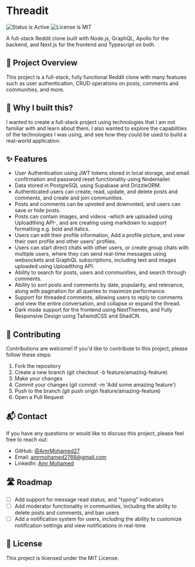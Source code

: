 # Threadit

![Status is Active](https://img.shields.io/badge/status-active-brightgreen) ![License is MIT](https://img.shields.io/badge/license-MIT-blue)

A full-stack Reddit clone built with Node.js, GraphQL, Apollo for the backend, and Next.js for the frontend and Typescript on both.

## 🚀 Project Overview

This project is a full-stack, fully functional Reddit clone with many features such as user authentication, CRUD operations on posts, comments and communities, and more.

## 📝 Why I built this?

I wanted to create a full-stack project using technologies that I am not familiar with and learn about them. I also wanted to explore the capabilities of the technologies I was using, and see how they could be used to build a real-world application.

## ✨ Features

- User Authentication using JWT tokens stored in local storage, and email confirmation and password reset functionality using Nodemailer.
- Data stored in PostgreSQL using Supabase and DrizzleORM.
- Authenticated users can create, read, update, and delete posts and comments, and create and join communities.
- Posts and comments can be upvoted and downvoted, and users can save or hide posts.
- Posts can contain images, and videos -which are uploaded using Uploadthing API-, and are creating using markdown to support formatting e.g. bold and italics.
- Users can edit their profile information, Add a profile picture, and view their own profile and other users' profiles.
- Users can start direct chats with other users, or create group chats with multiple users, where they can send real-time messages using websockets and GraphQL subscriptions, including text and images uploaded using Uploadthing API.
- Ability to search for posts, users and communities, and search through comments.
- Ability to sort posts and comments by date, popularity, and relevance, along with pagination for all queries to maximize performance.
- Support for threaded comments, allowing users to reply to comments and view the entire conversation, and collapse or expand the thread.
- Dark mode support for the frontend using NextThemes, and Fully Responsive Design using TailwindCSS and ShadCN.

## 🤝 Contributing

Contributions are welcome! If you'd like to contribute to this project, please follow these steps:

1. Fork the repository
2. Create a new branch (git checkout -b feature/amazing-feature)
3. Make your changes
4. Commit your changes (git commit -m 'Add some amazing feature')
5. Push to the branch (git push origin feature/amazing-feature)
6. Open a Pull Request

## 📬 Contact

If you have any questions or would like to discuss this project, please feel free to reach out:

- GitHub: [@AmrMohamed27](https://github.com/AmrMohamed27)
- Email: [amrmohamed2766@gmail.com](mailto:amrmohamed2766@gmail.com)
- LinkedIn: [Amr Mohamed](https://www.linkedin.com/in/amrmohamed27/)

## 🛣️ Roadmap

- [ ] Add support for message read status, and "typing" indicators
- [ ] Add moderator functionality in communities, including the ability to delete posts and comments, and ban users
- [ ] Add a notification system for users, including the ability to customize notification settings and view notifications in real-time

## 📝 License

This project is licensed under the MIT License.
